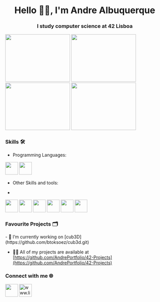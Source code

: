 <h1 align="center">Hello 👋🏼, I'm Andre Albuquerque</h1>
<h3 align="center">I study computer science at 42 Lisboa</h3>

<p align="left">
  <img src="https://media.giphy.com/media/R0ErGoZ2b8c7VcYr6Q/giphy.gif" width="205" height="150">
  <img src="https://media.giphy.com/media/YC7cyheiIMtZNIvsa5/giphy.gif" width="205" height="150">
  <img src="https://media.giphy.com/media/jYv31ia7eN0ZYNIwpr/giphy.gif" width="205" height="150">
  <img src="https://media.giphy.com/media/Mt1zgxr1re5M1dHopE/giphy.gif" width="205" height="150">
</p>

<h3 align="left">Skills 🛠</h3>

- Programming Languages:
<p align="left">
<img src="https://cdn.icon-icons.com/icons2/2415/PNG/512/c_original_logo_icon_146611.png" width="40" height="40">
<img src="https://www.vikingsoftware.com/wp-content/uploads/2024/02/C-2.png" width="40" height="40">

- Other Skills and tools:
- <p align="left">
<img src="https://encrypted-tbn0.gstatic.com/images?q=tbn:ANd9GcTErDd5tG9fDtgWt11AgKSo2PatxntBLoDQ5dF7BFtZpg&s" width="40" height="40">
<img src="https://cdn.icon-icons.com/icons2/2397/PNG/512/microsoft_office_excel_logo_icon_145720.png" width="40" height="40">
<img src="https://cdn-icons-png.flaticon.com/512/919/919853.png" width="40" height="40">
<img src="https://upload.wikimedia.org/wikipedia/commons/thumb/3/3f/Git_icon.svg/2048px-Git_icon.svg.png" width="40" height="40">
<img src="https://upload.wikimedia.org/wikipedia/commons/thumb/e/e9/Notion-logo.svg/2048px-Notion-logo.svg.png" width="40" height="40">
<img src="https://hermes.dio.me/articles/cover/6bd19293-5be0-41f9-bdd7-5fc55ab992a4.png" width="40" height="40">

<h3 align="left">Favourite Projects 🗂️</h3>
- 🔭 I’m currently working on [cub3D](https://github.com/btoksoez/cub3d.git)

- 👨‍💻 All of my projects are available at [https://github.com/AndrePortfolio/42-Projects](https://github.com/AndrePortfolio/42-Projects)

<h3 align="left">Connect with me 🌐</h3>
<p align="left">
  <a href="mailto:fxandrealb@gmail.com" style="text-decoration: none; outline: none;">
    <img src="https://play-lh.googleusercontent.com/KSuaRLiI_FlDP8cM4MzJ23ml3og5Hxb9AapaGTMZ2GgR103mvJ3AAnoOFz1yheeQBBI=w240-h480-rw" width="40" height="40">
  </a>
  
  <a href="https://linkedin.com/in/www.linkedin.com/in/andré-albuquerque" target="_blank" style="text-decoration: none; outline: none;">
    <img src="https://upload.wikimedia.org/wikipedia/commons/thumb/8/81/LinkedIn_icon.svg/2048px-LinkedIn_icon.svg.png" alt="www.linkedin.com/in/andré-albuquerque" height="40" width="40">
  </a>
</p>
    </div>
</body>
</html>


